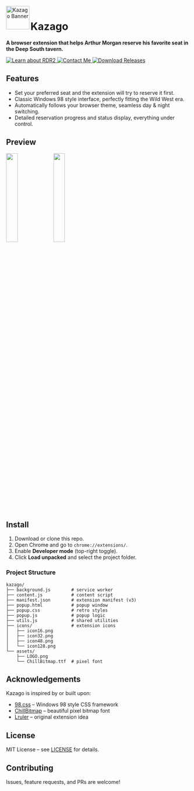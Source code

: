 <img src="https://s2.loli.net/2025/09/19/DNCs97PHEQeOczJ.png" alt="Kazago Banner" width="64" align="left">

# Kazago

**A browser extension that helps Arthur Morgan reserve his favorite seat in the Deep South tavern.**

<a href="https://www.rockstargames.com/reddeadredemption2/downloads">
	<img src="https://custom-icon-badges.herokuapp.com/badge/rdr2-learn_more-FCAF17?logoColor=FCAF17&style=for-the-badge&logo=rockstargames&labelColor=363B40" alt="Learn about RDR2"/>
</a>
<a href="mailto:hiiiroko@proton.me">
	<img src="https://custom-icon-badges.herokuapp.com/badge/mail-contact_me-AE75DA?logoColor=AE75DA&style=for-the-badge&logo=mail&labelColor=363B40" alt="Contact Me"/>
</a>
<a href="https://codeload.github.com/hiiiroko/kazago/zip/refs/heads/main">
	<img src="https://custom-icon-badges.herokuapp.com/badge/releases-download-33A1E0?logoColor=33A1E0&style=for-the-badge&logo=download&labelColor=363B40" alt="Download Releases"/>
</a>

## Features

- Set your preferred seat and the extension will try to reserve it first.
- Classic Windows 98 style interface, perfectly fitting the Wild West era.
- Automatically follows your browser theme, seamless day & night switching.
- Detailed reservation progress and status display, everything under control.

## Preview

<p float="left">
  <img src="https://s2.loli.net/2025/09/19/cdqzgh2IfY6V4Ap.png" width="25%"/>
  <img src="https://s2.loli.net/2025/09/19/ZsiHM1jeJpmOy2P.png" width="25%"/>
</p>

## Install

1. Download or clone this repo.
2. Open Chrome and go to `chrome://extensions/`.
3. Enable **Developer mode** (top-right toggle).
4. Click **Load unpacked** and select the project folder.

### Project Structure

```
kazago/
├── background.js        # service worker
├── content.js           # content script
├── manifest.json        # extension manifest (v3)
├── popup.html           # popup window
├── popup.css            # retro styles
├── popup.js             # popup logic
├── utils.js             # shared utilities
├── icons/               # extension icons
│   ├── icon16.png
│   ├── icon32.png
│   ├── icon48.png
│   └── icon128.png
└── assets/
    ├── LOGO.png
    └── ChillBitmap.ttf  # pixel font
```

## Acknowledgements

Kazago is inspired by or built upon:

- [98.css](https://github.com/jdan/98.css) – Windows 98 style CSS framework
- [ChillBitmap](https://github.com/Warren2060/ChillBitmap) – beautiful pixel bitmap font
- [Lruler](https://github.com/Lruler) – original extension idea

## License

MIT License – see [LICENSE](./LICENSE) for details.

## Contributing

Issues, feature requests, and PRs are welcome!